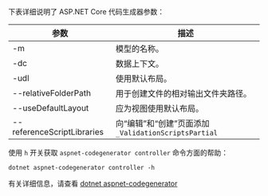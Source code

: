 下表详细说明了 ASP.NET Core 代码生成器参数：

| 参数               | 描述|
| ----------------- | ------------ |
| -m  | 模型的名称。 |
| -dc  | 数据上下文。 |
| -udl | 使用默认布局。 |
| --relativeFolderPath | 用于创建文件的相对输出文件夹路径。 |
| --useDefaultLayout | 应为视图使用默认布局。 |
| --referenceScriptLibraries | 向“编辑”和“创建”页面添加 `_ValidationScriptsPartial` |

使用 `h` 开关获取 `aspnet-codegenerator controller` 命令方面的帮助：

```dotnetcli
dotnet aspnet-codegenerator controller -h
```

有关详细信息，请查看 [dotnet aspnet-codegenerator](xref:fundamentals/tools/dotnet-aspnet-codegenerator)

